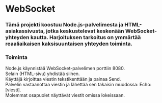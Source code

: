 # WebSocket
### Tämä projekti koostuu Node.js-palvelimesta ja HTML-asiakassivusta, jotka keskustelevat keskenään WebSocket-yhteyden kautta. Harjoituksen tarkoitus on ymmärtää reaaliaikaisen kaksisuuntaisen yhteyden toiminta.

### Toiminta
Node.js käynnistää WebSocket-palvelimen porttiin 8080.  
Selain (HTML-sivu) yhdistää siihen.  
Käyttäjä kirjoittaa viestin tekstikenttään ja painaa Send.  
Palvelin vastaanottaa viestin ja lähettää sen takaisin muodossa: Echo: [viesti].  
Molemmat osapuolet näyttävät viestit omissa lokeissaan.

